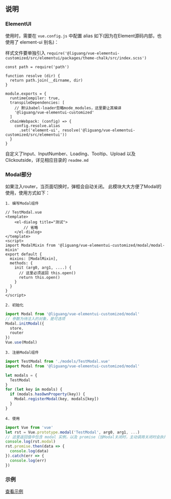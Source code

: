 ## 说明

### ElementUI

使用时，需要在 `vue.config.js` 中配置 alias 如下(因为在Element源码内部，也使用了 element-ui 别名)：

样式文件要单独引入
`require('@liguang/vue-elementui-customized/src/elementui/packages/theme-chalk/src/index.scss')`

```vue
const path = require('path')

function resolve (dir) {
  return path.join(__dirname, dir)
}

module.exports = {
  runtimeCompiler: true,
  transpileDependencies: [
    // 默认babel-loader忽略mode_modules，这里要让其编译
    '@liguang/vue-elementui-customized'
  ]
  chainWebpack: (config) => {
    config.resolve.alias
      .set('element-ui', resolve('@liguang/vue-elementui-customized/src/elementui'))
  }
}
```

自定义了Input、InputNumber、Loading、Tooltip、Upload 以及 Clickoutside，详见相应目录的 `readme.md`

### Modal部分

如果注入router，当页面切换时，弹框会自动关闭。
此模块大大方便了Modal的使用，使用方式如下：

    1. 编写Modal组件

```vue
// TestModal.vue
<template>
    <el-dialog title="测试">
        // 省略
    </el-dialog>
</template>
<script>
import ModalMixin from '@liguang/vue-elementui-customized/modal/modal-mixin'
export default {
  mixins: [ModalMixin],
  methods: {
    init (arg0, arg1, ....) {
      // 这里必须返回 this.open()
      return this.open()
    }
  }
}
</script>
```

    2. 初始化

```javascript
import Modal from '@liguang/vue-elementui-customized/modal'
// 参数为待注入的对象，是可选项
Modal.initModal({
  store,
  router
})
Vue.use(Modal)
```

    3. 注册Modal组件

```javascript
import TestModal from './models/TestModal.vue'
import Modal from '@liguang/vue-elementui-customized/modal'

let modals = {
  TestModal
}
for (let key in modals) {
  if (modals.hasOwnProperty(key)) {
    Modal.registerModal(key, modals[key])
  }
}
```

    4. 使用

```javascript
import Vue from 'vue'
let rst = Vue.prototype.modal('TestModal', arg0, arg1, ...)
// 这里返回值中包含 modal 实例，以及 promise（当Modal关闭时，主动调用关闭时会执行resolve，参数为close方法调用时的参数, 非主动调用关闭时执行reject(-1)
console.log(rst.modal)
rst.promise.then(data => {
  console.log(data)
}).catch(err => {
  console.log(err)
})
```

### 示例

[查看示例](https://liguang86.github.io/vue-elementui-customized/dist/)
